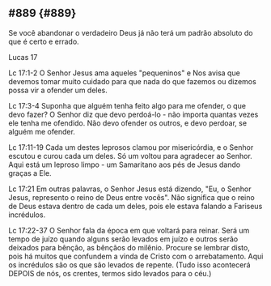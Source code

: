 ## #889 {#889}

Se você abandonar o verdadeiro Deus já não terá um padrão absoluto do que é certo e errado.

Lucas 17

Lc 17:1-2 O Senhor Jesus ama aqueles &quot;pequeninos&quot; e Nos avisa que devemos tomar muito cuidado para que nada do que fazemos ou dizemos possa vir a ofender um deles.

Lc 17:3-4 Suponha que alguém tenha feito algo para me ofender, o que devo fazer? O Senhor diz que devo perdoá-lo - não importa quantas vezes ele tenha me ofendido. Não devo ofender os outros, e devo perdoar, se alguém me ofender.

Lc 17:11-19 Cada um destes leprosos clamou por misericórdia, e o Senhor escutou e curou cada um deles. Só um voltou para agradecer ao Senhor. Aqui está um leproso limpo - um Samaritano aos pés de Jesus dando graças a Ele.

Lc 17:21 Em outras palavras, o Senhor Jesus está dizendo, &quot;Eu, o Senhor Jesus, represento o reino de Deus entre vocês&quot;. Não significa que o reino de Deus estava dentro de cada um deles, pois ele estava falando a Fariseus incrédulos.

Lc 17:22-37 O Senhor fala da época em que voltará para reinar. Será um tempo de juízo quando alguns serão levados em juízo e outros serão deixados para bênção, as bênçãos do milênio. Procure se lembrar disto, pois há muitos que confundem a vinda de Cristo com o arrebatamento. Aqui os incrédulos são os que são levados de repente. (Tudo isso acontecerá DEPOIS de nós, os crentes, termos sido levados para o céu.)